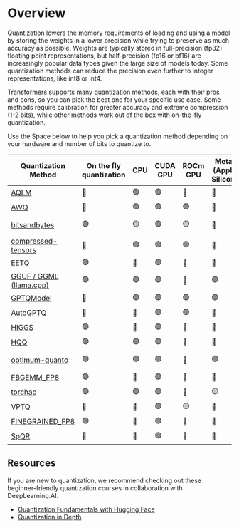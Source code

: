 <!--Copyright 2024 The HuggingFace Team. All rights reserved.

Licensed under the Apache License, Version 2.0 (the "License"); you may not use this file except in compliance with
the License. You may obtain a copy of the License at

http://www.apache.org/licenses/LICENSE-2.0

Unless required by applicable law or agreed to in writing, software distributed under the License is distributed on
an "AS IS" BASIS, WITHOUT WARRANTIES OR CONDITIONS OF ANY KIND, either express or implied. See the License for the
specific language governing permissions and limitations under the License.

⚠️ Note that this file is in Markdown but contain specific syntax for our doc-builder (similar to MDX) that may not be
rendered properly in your Markdown viewer.

-->

# Overview

Quantization lowers the memory requirements of loading and using a model by storing the weights in a lower precision while trying to preserve as much accuracy as possible. Weights are typically stored in full-precision (fp32) floating point representations, but half-precision (fp16 or bf16) are increasingly popular data types given the large size of models today. Some quantization methods can reduce the precision even further to integer representations, like int8 or int4.

Transformers supports many quantization methods, each with their pros and cons, so you can pick the best one for your specific use case. Some methods require calibration for greater accuracy and extreme compression (1-2 bits), while other methods work out of the box with on-the-fly quantization.

Use the Space below to help you pick a quantization method depending on your hardware and number of bits to quantize to.

| Quantization Method                           | On the fly quantization | CPU             | CUDA GPU | ROCm GPU  | Metal (Apple Silicon)              | Intel GPU       | Torch compile() | Bits          | PEFT Fine Tuning | Serializable with 🤗Transformers | 🤗Transformers Support  | Link to library                             |
|-----------------------------------------------|----------------------|-----------------|----------|-----------|------------------------------------|-----------------|-----------------|---------------|------------------|-----------------------------|-------------------------|---------------------------------------------|
| [AQLM](./aqlm.md)                             | 🔴                   | 🟢              |     🟢     | 🔴        | 🔴                                 | 🔴              | 🟢              | 1/2         | 🟢               | 🟢                          | 🟢                      | https://github.com/Vahe1994/AQLM            |
| [AWQ](./awq.md)                               | 🔴                   | 🟢              | 🟢        | 🟢        | 🔴                                 | 🟢              | ?               | 4             | 🟢               | 🟢                          | 🟢                      | https://github.com/casper-hansen/AutoAWQ    |
| [bitsandbytes](./bitsandbytes.md)             | 🟢                   | 🟡 |     🟢     | 🟡 | 🔴                    | 🟡 | 🔴 | 4/8         | 🟢               | 🟢                          | 🟢                      | https://github.com/bitsandbytes-foundation/bitsandbytes |
| [compressed-tensors](./compressed_tensors.md) | 🔴                   | 🟢              |     🟢     | 🟢        | 🔴                                 | 🔴              | 🔴              | 1/8         | 🟢               | 🟢                          | 🟢                      | https://github.com/neuralmagic/compressed-tensors |
| [EETQ](./eetq.md)                             | 🟢                   | 🔴              | 🟢        | 🔴        | 🔴                                 | 🔴              | ?               | 8             | 🟢               | 🟢                          | 🟢                      | https://github.com/NetEase-FuXi/EETQ        |
| [GGUF / GGML (llama.cpp)](../gguf.md)         | 🟢                   | 🟢              | 🟢        | 🔴        | 🟢                                 | 🔴              | 🔴              | 1/8         | 🔴               | [See Notes](../gguf.md)     | [See Notes](../gguf.md) | https://github.com/ggerganov/llama.cpp      |
| [GPTQModel](./gptq.md)                        | 🔴                   | 🟢 | 🟢        | 🟢        | 🟢                                 | 🟢 | 🔴              | 2/3/4/8 | 🟢               | 🟢                          | 🟢                      | https://github.com/ModelCloud/GPTQModel        |
| [AutoGPTQ](./gptq.md)                         | 🔴                   | 🔴              | 🟢        | 🟢        | 🔴                                 | 🔴              | 🔴              | 2/3/4/8 | 🟢               | 🟢                          | 🟢                      | https://github.com/AutoGPTQ/AutoGPTQ        |
| [HIGGS](./higgs.md)                           | 🟢                   | 🔴              | 🟢        | 🔴        | 🔴                                 | 🔴              | 🟢              | 2/4         | 🔴               | 🟢                          | 🟢                      | https://github.com/HanGuo97/flute           |       
| [HQQ](./hqq.md)                               | 🟢                   | 🟢              | 🟢        | 🔴        | 🔴                                 | 🔴              | 🟢              | 1/8         | 🟢               | 🔴                          | 🟢                      | https://github.com/mobiusml/hqq/            |
| [optimum-quanto](./quanto.md)                 | 🟢                   | 🟢              | 🟢        | 🔴        | 🟢                                 | 🔴              | 🟢              | 2/4/8     | 🔴               | 🔴                          | 🟢                      | https://github.com/huggingface/optimum-quanto       |
| [FBGEMM_FP8](./fbgemm_fp8.md)                 | 🟢                   | 🔴              | 🟢        | 🔴        | 🔴                                 | 🔴              | 🔴              | 8             | 🔴               | 🟢                          | 🟢                      | https://github.com/pytorch/FBGEMM       |
| [torchao](./torchao.md)                       | 🟢                   | 🟢               | 🟢        | 🔴        | 🟡 | 🔴              |                 | 4/8         |                  | 🟢🔴                        | 🟢                      | https://github.com/pytorch/ao       |
| [VPTQ](./vptq.md)                             | 🔴                   | 🔴              |     🟢     | 🟡        | 🔴                                 | 🔴              | 🟢              | 1/8         | 🔴               | 🟢                          | 🟢                      | https://github.com/microsoft/VPTQ            |
| [FINEGRAINED_FP8](./finegrained_fp8.md)                 | 🟢                   | 🔴              | 🟢        | 🔴        | 🔴                                 | 🔴              | 🔴              | 8             | 🔴               | 🟢                          | 🟢                      |        |
| [SpQR](./spqr.md)                          | 🔴                       |  🔴   | 🟢        | 🔴              |    🔴    | 🔴         |         🟢              | 3              |              🔴                     | 🟢           | 🟢                      | https://github.com/Vahe1994/SpQR/       |

## Resources

If you are new to quantization, we recommend checking out these beginner-friendly quantization courses in collaboration with DeepLearning.AI.

* [Quantization Fundamentals with Hugging Face](https://www.deeplearning.ai/short-courses/quantization-fundamentals-with-hugging-face/)
* [Quantization in Depth](https://www.deeplearning.ai/short-courses/quantization-in-depth/)
